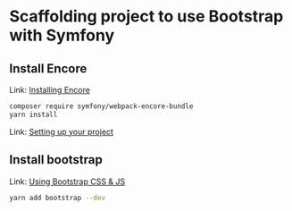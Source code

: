 # Scaffolding project to use Bootstrap with Symfony

## Install Encore
Link: [Installing Encore](https://symfony.com/doc/current/frontend/encore/installation.html)
```bash
composer require symfony/webpack-encore-bundle
yarn install
```

Link: [Setting up your project](https://symfony.com/doc/current/frontend/encore/simple-example.html)

## Install bootstrap
Link: [Using Bootstrap CSS & JS](https://symfony.com/doc/current/frontend/encore/bootstrap.html)

```bash
yarn add bootstrap --dev
```

